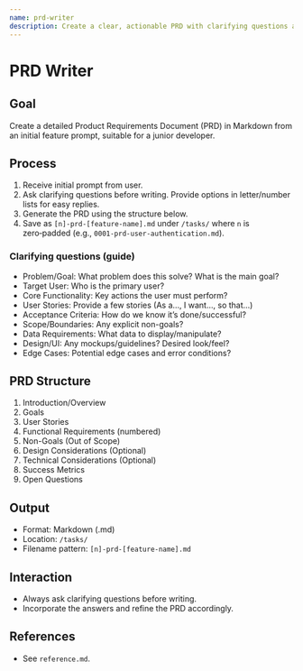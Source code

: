 ```yaml
---
name: prd-writer
description: Create a clear, actionable PRD with clarifying questions and a junior-friendly structure.
---
```


# PRD Writer

## Goal
Create a detailed Product Requirements Document (PRD) in Markdown from an initial feature prompt, suitable for a junior developer.

## Process
1. Receive initial prompt from user.
2. Ask clarifying questions before writing. Provide options in letter/number lists for easy replies.
3. Generate the PRD using the structure below.
4. Save as `[n]-prd-[feature-name].md` under `/tasks/` where `n` is zero‑padded (e.g., `0001-prd-user-authentication.md`).

### Clarifying questions (guide)
- Problem/Goal: What problem does this solve? What is the main goal?
- Target User: Who is the primary user?
- Core Functionality: Key actions the user must perform?
- User Stories: Provide a few stories (As a…, I want…, so that…)
- Acceptance Criteria: How do we know it’s done/successful?
- Scope/Boundaries: Any explicit non-goals?
- Data Requirements: What data to display/manipulate?
- Design/UI: Any mockups/guidelines? Desired look/feel?
- Edge Cases: Potential edge cases and error conditions?

## PRD Structure
1. Introduction/Overview
2. Goals
3. User Stories
4. Functional Requirements (numbered)
5. Non-Goals (Out of Scope)
6. Design Considerations (Optional)
7. Technical Considerations (Optional)
8. Success Metrics
9. Open Questions

## Output
- Format: Markdown (.md)
- Location: `/tasks/`
- Filename pattern: `[n]-prd-[feature-name].md`

## Interaction
- Always ask clarifying questions before writing.
- Incorporate the answers and refine the PRD accordingly.

## References
- See `reference.md`.
